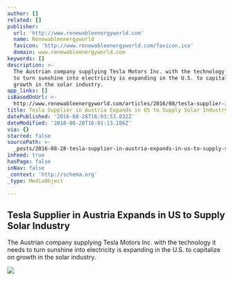 ```yaml
---
author: []
related: []
publisher:
  url: 'http://www.renewableenergyworld.com'
  name: Renewableenergyworld
  favicon: 'http://www.renewableenergyworld.com/favicon.ico'
  domain: www.renewableenergyworld.com
keywords: []
description: >-
  The Austrian company supplying Tesla Motors Inc. with the technology it needs
  to turn sunshine into electricity is expanding in the U.S. to capitalize on
  growth in the solar industry.
app_links: []
isBasedOnUrl: >-
  http://www.renewableenergyworld.com/articles/2016/08/tesla-supplier-in-austria-expands-in-us-to-supply-solar-industry.html
title: Tesla Supplier in Austria Expands in US to Supply Solar Industry
datePublished: '2016-08-28T16:03:53.032Z'
dateModified: '2016-08-28T16:01:13.186Z'
via: {}
starred: false
sourcePath: >-
  _posts/2016-08-28-tesla-supplier-in-austria-expands-in-us-to-supply-solar-indu.md
inFeed: true
hasPage: false
inNav: false
_context: 'http://schema.org'
_type: MediaObject

---
```

<article style=""><h1>Tesla Supplier in Austria Expands in US to Supply Solar Industry</h1><p>The Austrian company supplying Tesla Motors Inc. with the technology it needs to turn sunshine into electricity is expanding in the U.S. to capitalize on growth in the solar industry.</p><img src="http://www.renewableenergyworld.com/content/dam/rew/onlinearticles/2016/08/REW_TeslaSupplier.jpg" /></article>